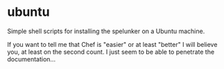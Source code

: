 # ubuntu

Simple shell scripts for installing the spelunker on a Ubuntu machine.

If you want to tell me that Chef is "easier" or at least "better" I will believe you, at least on the second count. I just seem to be able to penetrate the documentation...